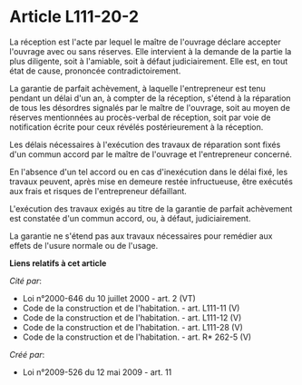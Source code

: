 # Article L111-20-2

La réception est l'acte par lequel le maître de l'ouvrage déclare accepter l'ouvrage avec ou sans réserves. Elle intervient à
la demande de la partie la plus diligente, soit à l'amiable, soit à défaut judiciairement. Elle est, en tout état de cause,
prononcée contradictoirement.

La garantie de parfait achèvement, à laquelle l'entrepreneur est tenu pendant un délai d'un an, à compter de la réception,
s'étend à la réparation de tous les désordres signalés par le maître de l'ouvrage, soit au moyen de réserves mentionnées au
procès-verbal de réception, soit par voie de notification écrite pour ceux révélés postérieurement à la réception.

Les délais nécessaires à l'exécution des travaux de réparation sont fixés d'un commun accord par le maître de l'ouvrage et
l'entrepreneur concerné.

En l'absence d'un tel accord ou en cas d'inexécution dans le délai fixé, les travaux peuvent, après mise en demeure restée
infructueuse, être exécutés aux frais et risques de l'entrepreneur défaillant.

L'exécution des travaux exigés au titre de la garantie de parfait achèvement est constatée d'un commun accord, ou, à défaut,
judiciairement.

La garantie ne s'étend pas aux travaux nécessaires pour remédier aux effets de l'usure normale ou de l'usage.

**Liens relatifs à cet article**

_Cité par_:

  - Loi n°2000-646 du 10 juillet 2000 - art. 2 (VT)
  - Code de la construction et de l'habitation. - art. L111-11 (V)
  - Code de la construction et de l'habitation. - art. L111-12 (V)
  - Code de la construction et de l'habitation. - art. L111-28 (V)
  - Code de la construction et de l'habitation. - art. R* 262-5 (V)

_Créé par_:

  - Loi n°2009-526 du 12 mai 2009 - art. 11
